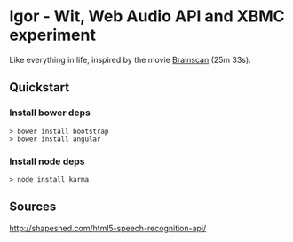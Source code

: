 # Igor - Wit, Web Audio API and XBMC experiment

Like everything in life, inspired by the movie [Brainscan](http://youtu.be/mT1Vr13s17U?t=25m33s) (25m 33s).

## Quickstart

### Install bower deps

```
> bower install bootstrap
> bower install angular
```

### Install node deps

```
> node install karma
```

## Sources

http://shapeshed.com/html5-speech-recognition-api/
